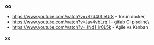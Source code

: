 ### oo
- https://www.youtube.com/watch?v=kSzd40CeUr8 - Torun docker,
- https://www.youtube.com/watch?v=Jav4vbUrqII - gitlab CI pipeline\
- https://www.youtube.com/watch?v=HNd1_irOL5k - Agile vs Kanban


#### xx
